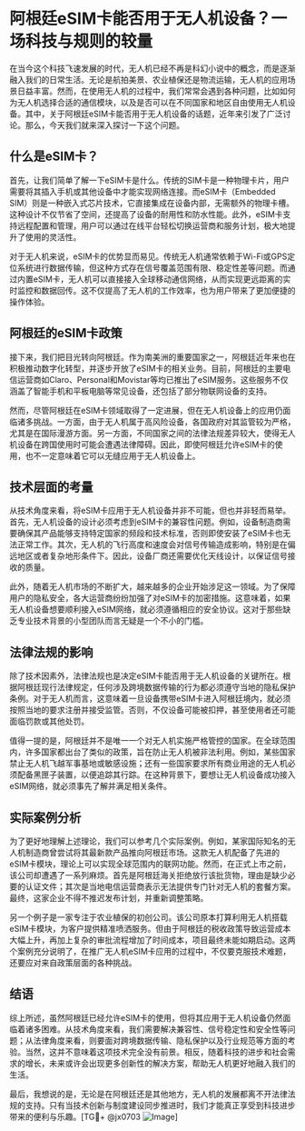 # 阿根廷eSIM卡能否用于无人机设备？一场科技与规则的较量

在当今这个科技飞速发展的时代，无人机已经不再是科幻小说中的概念，而是逐渐融入我们的日常生活。无论是航拍美景、农业植保还是物流运输，无人机的应用场景日益丰富。然而，在使用无人机的过程中，我们常常会遇到各种问题，比如如何为无人机选择合适的通信模块，以及是否可以在不同国家和地区自由使用无人机设备。其中，关于阿根廷eSIM卡能否用于无人机设备的话题，近年来引发了广泛讨论。那么，今天我们就来深入探讨一下这个问题。

## 什么是eSIM卡？

首先，让我们简单了解一下eSIM卡是什么。传统的SIM卡是一种物理卡片，用户需要将其插入手机或其他设备中才能实现网络连接。而eSIM卡（Embedded SIM）则是一种嵌入式芯片技术，它直接集成在设备内部，无需额外的物理卡槽。这种设计不仅节省了空间，还提高了设备的耐用性和防水性能。此外，eSIM卡支持远程配置和管理，用户可以通过在线平台轻松切换运营商和服务计划，极大地提升了使用的灵活性。

对于无人机来说，eSIM卡的优势显而易见。传统无人机通常依赖于Wi-Fi或GPS定位系统进行数据传输，但这种方式存在信号覆盖范围有限、稳定性差等问题。而通过内置eSIM卡，无人机可以直接接入全球移动通信网络，从而实现更远距离的实时监控和数据回传。这不仅提高了无人机的工作效率，也为用户带来了更加便捷的操作体验。

## 阿根廷的eSIM卡政策

接下来，我们把目光转向阿根廷。作为南美洲的重要国家之一，阿根廷近年来也在积极推动数字化转型，并逐步开放了eSIM卡的相关业务。目前，阿根廷的主要电信运营商如Claro、Personal和Movistar等均已推出了eSIM服务。这些服务不仅涵盖了智能手机和平板电脑等常见设备，还包括了部分物联网设备的支持。

然而，尽管阿根廷在eSIM卡领域取得了一定进展，但在无人机设备上的应用仍面临诸多挑战。一方面，由于无人机属于高风险设备，各国政府对其监管较为严格，尤其是在国际漫游方面。另一方面，不同国家之间的法律法规差异较大，使得无人机设备在跨国使用时可能会遭遇法律障碍。因此，即使阿根廷允许eSIM卡的使用，也不一定意味着它可以无缝应用于无人机设备上。

## 技术层面的考量

从技术角度来看，将eSIM卡应用于无人机设备并非不可能，但也并非轻而易举。首先，无人机设备的设计必须考虑到eSIM卡的兼容性问题。例如，设备制造商需要确保其产品能够支持特定国家的频段和技术标准，否则即使安装了eSIM卡也无法正常工作。其次，无人机的飞行高度和速度会对信号传输造成影响，特别是在偏远地区或者复杂地形条件下。因此，设备厂商还需要优化天线设计，以保证信号接收的质量。

此外，随着无人机市场的不断扩大，越来越多的企业开始涉足这一领域。为了保障用户的隐私安全，各大运营商纷纷加强了对eSIM卡的加密措施。这意味着，如果无人机设备想要顺利接入eSIM网络，就必须遵循相应的安全协议。这对于那些缺乏专业技术背景的小型团队而言无疑是一个不小的门槛。

## 法律法规的影响

除了技术因素外，法律法规也是决定eSIM卡能否用于无人机设备的关键所在。根据阿根廷现行法律规定，任何涉及跨境数据传输的行为都必须遵守当地的隐私保护条例。对于无人机而言，这意味着一旦设备携带eSIM卡进入阿根廷境内，就必须按照当地的要求注册并接受监管。否则，不仅设备可能被扣押，甚至使用者还可能面临罚款或其他处罚。

值得一提的是，阿根廷并不是唯一一个对无人机实施严格管控的国家。在全球范围内，许多国家都出台了类似的政策，旨在防止无人机被非法利用。例如，某些国家禁止无人机飞越军事基地或敏感设施；还有一些国家要求所有商业用途的无人机必须配备黑匣子装置，以便追踪其行踪。在这种背景下，要想让无人机设备成功接入eSIM网络，就必须事先了解并满足相关条件。

## 实际案例分析

为了更好地理解上述理论，我们可以参考几个实际案例。例如，某家国际知名的无人机制造商曾尝试将其最新款产品推向阿根廷市场。这款无人机配备了先进的eSIM卡模块，理论上可以实现全球范围内的联网功能。然而，在正式上市之前，该公司却遭遇了一系列麻烦。首先是阿根廷海关拒绝放行该批货物，理由是缺少必要的认证文件；其次是当地电信运营商表示无法提供专门针对无人机的套餐方案。最终，这家企业不得不推迟发布计划，并重新调整策略。

另一个例子是一家专注于农业植保的初创公司。该公司原本打算利用无人机搭载eSIM卡模块，为客户提供精准喷洒服务。但由于阿根廷的税收政策导致运营成本大幅上升，再加上复杂的审批流程增加了时间成本，项目最终未能如期启动。这两个案例充分说明了，在推广无人机eSIM卡应用的过程中，不仅要克服技术难题，还要应对来自政策层面的各种挑战。

## 结语

综上所述，虽然阿根廷已经允许eSIM卡的使用，但将其应用于无人机设备仍然面临着诸多困难。从技术角度来看，我们需要解决兼容性、信号稳定性和安全性等问题；从法律角度来看，则要面对跨境数据传输、隐私保护以及行业规范等方面的考验。当然，这并不意味着这项技术完全没有前景。相反，随着科技的进步和社会需求的增长，未来或许会出现更多创新性的解决方案，帮助无人机更好地融入我们的生活。

最后，我想说的是，无论是在阿根廷还是其他地方，无人机的发展都离不开法律法规的支持。只有当技术创新与制度建设同步推进时，我们才能真正享受到科技进步带来的便利与乐趣。[TG💪+ @jx0703 ![Image](https://github.com/user-attachments/assets/dbca1d08-cadb-493c-b0ec-ad6f7a83f270)]